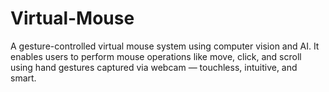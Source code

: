 # Virtual-Mouse
A gesture-controlled virtual mouse system using computer vision and AI. It enables users to perform mouse operations like move, click, and scroll using hand gestures captured via webcam — touchless, intuitive, and smart.
